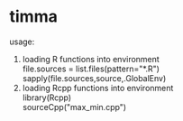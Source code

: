 # timma

usage:

1. loading R functions into environment <br />
   file.sources = list.files(pattern="*.R") <br />
   sapply(file.sources,source,.GlobalEnv)
2. loading Rcpp functions into environment <br />
   library(Rcpp) <br />
   sourceCpp("max_min.cpp")